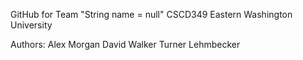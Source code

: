 GitHub for Team "String name = null"
CSCD349 Eastern Washington University

Authors:
Alex Morgan
David Walker
Turner Lehmbecker
